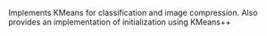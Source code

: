 Implements KMeans for classification and image compression. Also provides an implementation of initialization using KMeans++
